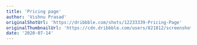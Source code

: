 ```yaml
---
title: 'Pricing page'
author: 'Vishnu Prasad'
originalShotUrl: 'https://dribbble.com/shots/12233339-Pricing-Page'
originalThumbnailUrl: 'https://cdn.dribbble.com/users/821812/screenshots/12233339/downloads/fintect-pricing.jpg'
date: '2020-07-14'
---
```

